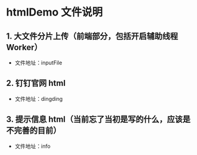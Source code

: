 # htmlDemo 文件说明

## 1. 大文件分片上传（前端部分，包括开启辅助线程 Worker）

- 文件地址：inputFile

## 2. 钉钉官网 html

- 文件地址：dingding

## 3. 提示信息 html（当前忘了当初是写的什么，应该是不完善的目前）

- 文件地址：info
